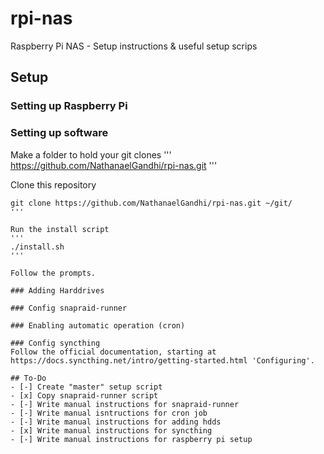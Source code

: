 # rpi-nas
Raspberry Pi NAS - Setup instructions &amp; useful setup scrips

## Setup
### Setting up Raspberry Pi

### Setting up software
Make a folder to hold your git clones
'''
https://github.com/NathanaelGandhi/rpi-nas.git
'''

Clone this repository
```
git clone https://github.com/NathanaelGandhi/rpi-nas.git ~/git/
'''

Run the install script
'''
./install.sh
'''

Follow the prompts.

### Adding Harddrives

### Config snapraid-runner

### Enabling automatic operation (cron)

### Config syncthing
Follow the official documentation, starting at https://docs.syncthing.net/intro/getting-started.html 'Configuring'.

## To-Do
- [-] Create "master" setup script
- [x] Copy snapraid-runner script
- [-] Write manual instructions for snapraid-runner
- [-] Write manual isntructions for cron job
- [-] Write manual instructions for adding hdds
- [x] Write manual instructions for syncthing
- [-] Write manual instructions for raspberry pi setup
